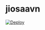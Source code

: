 # jiosaavn

[![Deploy](https://www.herokucdn.com/deploy/button.svg)](https://heroku.com/deploy?template=https://github.com/Ns-AnoNymouS/jiosaavn)
